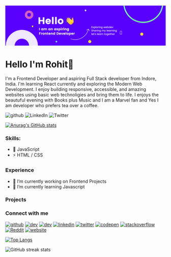 ![I am an aspiring Frontend Developer.](https://github.com/Rohitgour03/Rohitgour03/blob/main/Blue%20and%20Yellow%20Technology%20LinkedIn%20Banner.png)

# Hello I'm Rohit👋

I'm a Frontend Developer and aspiring Full Stack developer from Indore, India. I'm learning React currently and exploring the Modern Web Development. 
I enjoy building responsive, accessible, and amazing websites using basic web technoligies and bring them to life. I enjoys the beautuful evening with Books plus Music and I am a Marvel fan and Yes I am developer who prefers tea over a coffee.
 
![github](https://img.shields.io/badge/GitHub-000000?style=for-the-badge&logo=GitHub&logoColor=white)
![LinkedIn](https://img.shields.io/badge/linkedin-%230077B5.svg?style=for-the-badge&logo=linkedin&logoColor=white)
![Twitter](https://img.shields.io/badge/Twitter-%231DA1F2.svg?style=for-the-badge&logo=Twitter&logoColor=white)

[![Anurag's GitHub stats](https://github-readme-stats.vercel.app/api?username=Rohitgour03)](https://github.com/anuraghazra/github-readme-stats)

### Skills: 
- 🚀 JavaScript
- ⚡ HTML / CSS

### Experience
- 🔭 I’m currently working on Frontend Projects 
- 🌱 I’m currently learning Javascript 

### Projects 


### Connect with me 

[<img src='https://cdn.jsdelivr.net/npm/simple-icons@3.0.1/icons/github.svg' alt='github' height='40'>](https://github.com/Rohitgour03)  [<img src='https://cdn.jsdelivr.net/npm/simple-icons@3.0.1/icons/dev-dot-to.svg' alt='dev' height='40'>](https://dev.to/Rohitgour03)  [<img src='https://cdn.jsdelivr.net/npm/simple-icons@3.0.1/icons/hashnode.svg' alt='dev' height='40'>](Rohitgour03)  [<img src='https://cdn.jsdelivr.net/npm/simple-icons@3.0.1/icons/linkedin.svg' alt='linkedin' height='40'>](https://www.linkedin.com/in/Rohitgour/)  [<img src='https://cdn.jsdelivr.net/npm/simple-icons@3.0.1/icons/twitter.svg' alt='twitter' height='40'>](https://twitter.com/Rohitgour03)  [<img src='https://cdn.jsdelivr.net/npm/simple-icons@3.0.1/icons/codepen.svg' alt='codepen' height='40'>](https://codepen.io/Rohitgour03)  [<img src='https://cdn.jsdelivr.net/npm/simple-icons@3.0.1/icons/stackoverflow.svg' alt='stackoverflow' height='40'>](https://stackoverflow.com/users/Rohitgour03)  [<img src='https://cdn.jsdelivr.net/npm/simple-icons@3.0.1/icons/reddit.svg' alt='Reddit' height='40'>](https://www.reddit.com/user/Rohitgour03)  [<img src='https://cdn.jsdelivr.net/npm/simple-icons@3.0.1/icons/icloud.svg' alt='website' height='40'>](https://github.com/Rohitgour03)  


[![Top Langs](https://github-readme-stats.vercel.app/api/top-langs/?username=Rohitgour03)](https://github.com/anuraghazra/github-readme-stats)


![GitHub streak stats](https://github-readme-streak-stats.herokuapp.com/?user=Rohitgour03)  




<!--
**Rohitgour03/Rohitgour03** is a ✨ _special_ ✨ repository because its `README.md` (this file) appears on your GitHub profile.

Here are some ideas to get you started:

- 🔭 I’m currently working on Frontend Projects.
- 🌱 I’m currently learning Javascipt.
- 👯 I’m looking to collaborate on projects.
- 🤔 I’m looking for help with ...
- 💬 Ask me about ...
- 📫 How to reach me: ...
- 😄 Pronouns: ...
- ⚡ Fun fact: ...
-->
